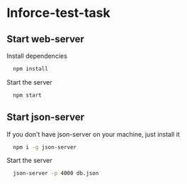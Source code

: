 # Inforce-test-task

## Start web-server
Install dependencies

```bash
  npm install
```

Start the server

```bash
  npm start
```

## Start json-server

If you don't have json-server on your machine, just install it
```bash
  npm i -g json-server
```
Start the server
```bash
  json-server -p 4000 db.json
```
